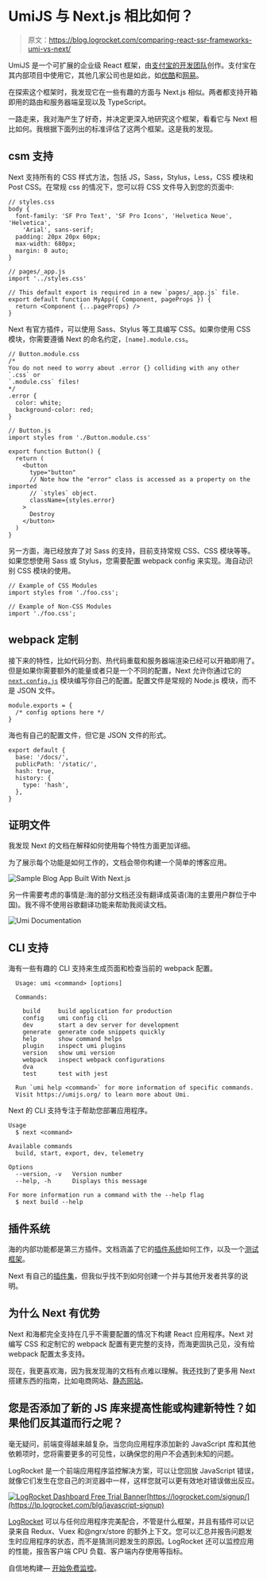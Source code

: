 # UmiJS 与 Next.js 相比如何？

> 原文：<https://blog.logrocket.com/comparing-react-ssr-frameworks-umi-vs-next/>

UmiJS 是一个可扩展的企业级 React 框架，由[支付宝的开发团队](https://github.com/sorrycc)创作。支付宝在其内部项目中使用它，其他几家公司也是如此，如[优酷](https://www.youku.com/)和[网易](https://www.neteasegames.com/)。

在探索这个框架时，我发现它在一些有趣的方面与 Next.js 相似。两者都支持开箱即用的路由和服务器端呈现以及 TypeScript。

一路走来，我对海产生了好奇，并决定更深入地研究这个框架，看看它与 Next 相比如何。我根据下面列出的标准评估了这两个框架。这是我的发现。

## csm 支持

Next 支持所有的 CSS 样式方法，包括 JS，Sass，Stylus，Less，CSS 模块和 Post CSS。在常规 css 的情况下，您可以将 CSS 文件导入到您的页面中:

```
// styles.css
body {
  font-family: 'SF Pro Text', 'SF Pro Icons', 'Helvetica Neue', 'Helvetica',
    'Arial', sans-serif;
  padding: 20px 20px 60px;
  max-width: 680px;
  margin: 0 auto;
}

// pages/_app.js
import '../styles.css'

// This default export is required in a new `pages/_app.js` file.
export default function MyApp({ Component, pageProps }) {
  return <Component {...pageProps} />
}

```

Next 有官方插件，可以使用 Sass、Stylus 等工具编写 CSS。如果你使用 CSS 模块，你需要遵循 Next 的命名约定，`[name].module.css`。

```
// Button.module.css
/*
You do not need to worry about .error {} colliding with any other `.css` or
`.module.css` files!
*/
.error {
  color: white;
  background-color: red;
}

// Button.js
import styles from './Button.module.css'

export function Button() {
  return (
    <button
      type="button"
      // Note how the "error" class is accessed as a property on the imported
      // `styles` object.
      className={styles.error}
    >
      Destroy
    </button>
  )
}

```

另一方面，海已经放弃了对 Sass 的支持，目前支持常规 CSS、CSS 模块等等。如果您想使用 Sass 或 Stylus，您需要配置 webpack config 来实现。海自动识别 CSS 模块的使用。

```
// Example of CSS Modules
import styles from './foo.css';

// Example of Non-CSS Modules
import './foo.css';

```

## webpack 定制

接下来的特性，比如代码分割、热代码重载和服务器端渲染已经可以开箱即用了。但是如果你需要额外的能量或者只是一个不同的配置，Next 允许你通过它的 [`next.config.js`](https://nextjs.org/docs/api-reference/next.config.js/introduction) 模块编写你自己的配置。配置文件是常规的 Node.js 模块，而不是 JSON 文件。

```
module.exports = {
  /* config options here */
}

```

海也有自己的配置文件，但它是 JSON 文件的形式。

```
export default {
  base: '/docs/',
  publicPath: '/static/',
  hash: true,
  history: {
    type: 'hash',
  },
}

```

## 证明文件

我发现 Next 的文档在解释如何使用每个特性方面更加详细。

为了展示每个功能是如何工作的，文档会带你构建一个简单的博客应用。

![Sample Blog App Built With Next.js](img/d5602a9643fd75f8f7b0a1f92011f763.png)

另一件需要考虑的事情是:海的部分文档还没有翻译成英语(海的主要用户群位于中国)。我不得不使用谷歌翻译功能来帮助我阅读文档。

![Umi Documentation](img/87d9e8202dd8475d06a05fcbd96abf09.png)

## CLI 支持

海有一些有趣的 CLI 支持来生成页面和检查当前的 webpack 配置。

```
  Usage: umi <command> [options]

  Commands:

    build     build application for production
    config    umi config cli
    dev       start a dev server for development
    generate  generate code snippets quickly
    help      show command helps
    plugin    inspect umi plugins
    version   show umi version
    webpack   inspect webpack configurations
    dva       
    test      test with jest

  Run `umi help <command>` for more information of specific commands.
  Visit https://umijs.org/ to learn more about Umi.

```

Next 的 CLI 支持专注于帮助您部署应用程序。

```
Usage
  $ next <command>

Available commands
  build, start, export, dev, telemetry

Options
  --version, -v   Version number
  --help, -h      Displays this message

For more information run a command with the --help flag
  $ next build --help

```

## 插件系统

海的内部功能都是第三方插件。文档涵盖了它的[插件系统](https://umijs.org/plugins/api)如何工作，以及一个[测试框架](https://umijs.org/plugins/test)。

Next 有自己的[插件集](https://github.com/vercel/next-plugins)，但我似乎找不到如何创建一个并与其他开发者共享的说明。

## 为什么 Next 有优势

Next 和海都完全支持在几乎不需要配置的情况下构建 React 应用程序。Next 对编写 CSS 和定制它的 webpack 配置有更完整的支持，而海更固执己见，没有给 webpack 配置太多支持。

现在，我更喜欢海，因为我发现海的文档有点难以理解。我还找到了更多用 Next 搭建东西的指南，比如电商网站、[静态网站](https://scotch.io/@sw-yx/using-nextjs-as-a-static-site-generator-for-netlify)。

## 您是否添加了新的 JS 库来提高性能或构建新特性？如果他们反其道而行之呢？

毫无疑问，前端变得越来越复杂。当您向应用程序添加新的 JavaScript 库和其他依赖项时，您将需要更多的可见性，以确保您的用户不会遇到未知的问题。

LogRocket 是一个前端应用程序监控解决方案，可以让您回放 JavaScript 错误，就像它们发生在您自己的浏览器中一样，这样您就可以更有效地对错误做出反应。

[![LogRocket Dashboard Free Trial Banner](img/e8a0ab42befa3b3b1ae08c1439527dc6.png)](https://lp.logrocket.com/blg/javascript-signup)[https://logrocket.com/signup/](https://lp.logrocket.com/blg/javascript-signup)

[LogRocket](https://lp.logrocket.com/blg/javascript-signup) 可以与任何应用程序完美配合，不管是什么框架，并且有插件可以记录来自 Redux、Vuex 和@ngrx/store 的额外上下文。您可以汇总并报告问题发生时应用程序的状态，而不是猜测问题发生的原因。LogRocket 还可以监控应用的性能，报告客户端 CPU 负载、客户端内存使用等指标。

自信地构建— [开始免费监控](https://lp.logrocket.com/blg/javascript-signup)。